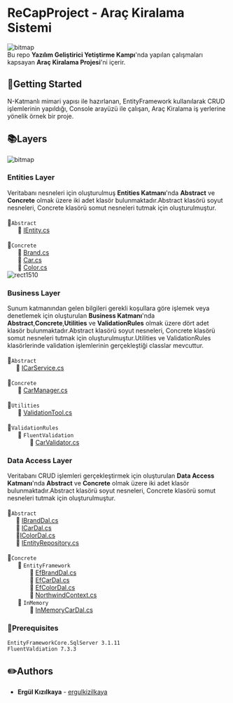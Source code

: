 # ReCapProject - Araç Kiralama Sistemi

![bitmap](https://user-images.githubusercontent.com/77868230/107104545-37940380-6833-11eb-88c0-9fa3d4771470.png)  
Bu repo **Yazılım Geliştirici Yetiştirme Kampı**'nda yapılan çalışmaları kapsayan **Araç Kiralama Projesi**'ni içerir.
## :pushpin:Getting Started
N-Katmanlı mimari yapısı ile hazırlanan, EntityFramework kullanılarak CRUD işlemlerinin yapıldığı, Console arayüzü ile çalışan, Araç Kiralama iş yerlerine yönelik örnek bir proje.
## :books:Layers  
![bitmap](https://user-images.githubusercontent.com/77868230/107105115-cb66cf00-6835-11eb-8fd7-9ddc5d7ac56e.png)
### Entities Layer
Veritabanı nesneleri için oluşturulmuş **Entities Katmanı**'nda **Abstract** ve **Concrete** olmak üzere iki adet klasör bulunmaktadır.Abstract klasörü soyut nesneleri, Concrete klasörü somut nesneleri tutmak için oluşturulmuştur.  
<br>:file_folder:`Abstract`  
&nbsp;&nbsp;&nbsp;&nbsp;&nbsp;&nbsp;:page_facing_up: [IEntity.cs](https://github.com/ergulkizilkaya/ReCapProject/blob/master/ReCapProject.Entities/Abstract/IEntity.cs)
<br> <br> :file_folder:`Concrete`  
&nbsp;&nbsp;&nbsp;&nbsp;&nbsp;&nbsp;:page_facing_up: [Brand.cs](https://github.com/ergulkizilkaya/ReCapProject/blob/master/ReCapProject.Entities/Concrete/Brand.cs)  
&nbsp;&nbsp;&nbsp;&nbsp;&nbsp;&nbsp;:page_facing_up: [Car.cs](https://github.com/ergulkizilkaya/ReCapProject/blob/master/ReCapProject.Entities/Concrete/Car.cs)  
&nbsp;&nbsp;&nbsp;&nbsp;&nbsp;&nbsp;:page_facing_up: [Color.cs](https://github.com/ergulkizilkaya/ReCapProject/blob/master/ReCapProject.Entities/Concrete/Color.cs)  
![rect1510](https://user-images.githubusercontent.com/77868230/107105276-82634a80-6836-11eb-9dd5-a159f029cfc0.png)
###  Business Layer
Sunum katmanından gelen bilgileri gerekli koşullara göre işlemek veya denetlemek için oluşturulan **Business Katmanı**'nda **Abstract**,**Concrete**,**Utilities** ve **ValidationRules** olmak üzere dört adet klasör bulunmaktadır.Abstract klasörü soyut nesneleri, Concrete klasörü somut nesneleri tutmak için oluşturulmuştur.Utilities ve ValidationRules klasörlerinde validation işlemlerinin gerçekleştiği classlar mevcuttur.  
<br>:file_folder:`Abstract`  
&nbsp;&nbsp;&nbsp;&nbsp;&nbsp;:page_facing_up: [ICarService.cs](https://github.com/ergulkizilkaya/ReCapProject/blob/master/ReCapProject.Business/Abstract/ICarService.cs)
<br> <br> :file_folder:`Concrete`  
&nbsp;&nbsp;&nbsp;&nbsp;&nbsp;&nbsp;:page_facing_up: [CarManager.cs](https://github.com/ergulkizilkaya/ReCapProject/blob/master/ReCapProject.Business/Concrete/CarManager.cs)  
<br> :file_folder:`Utilities`  
&nbsp;&nbsp;&nbsp;&nbsp;&nbsp;&nbsp;:page_facing_up: [ValidationTool.cs](https://github.com/ergulkizilkaya/ReCapProject/blob/master/ReCapProject.Business/Utilities/ValidationTool.cs)  
<br> :file_folder:`ValidationRules`  
&nbsp;&nbsp;&nbsp;&nbsp;&nbsp;&nbsp;:file_folder: `FluentValidation`  
&nbsp;&nbsp;&nbsp;&nbsp;&nbsp;&nbsp;&nbsp;&nbsp;&nbsp;&nbsp;&nbsp;&nbsp;&nbsp;:page_facing_up: [CarValidator.cs](https://github.com/ergulkizilkaya/ReCapProject/blob/master/ReCapProject.Business/ValidationRules/FluentValidation/CarValidator.cs)   

###  Data Access Layer
Veritabanı CRUD işlemleri gerçekleştirmek için oluşturulan **Data Access Katmanı**'nda **Abstract** ve **Concrete** olmak üzere iki adet klasör bulunmaktadır.Abstract klasörü soyut nesneleri, Concrete klasörü somut nesneleri tutmak için oluşturulmuştur.  
<br>:file_folder:`Abstract`  
&nbsp;&nbsp;&nbsp;&nbsp;&nbsp;:page_facing_up: [IBrandDal.cs](https://github.com/ergulkizilkaya/ReCapProject/blob/master/ReCapProject.DataAccess/Abstract/IBrandDal.cs)  
&nbsp;&nbsp;&nbsp;&nbsp;&nbsp;:page_facing_up: [ICarDal.cs](https://github.com/ergulkizilkaya/ReCapProject/blob/master/ReCapProject.DataAccess/Abstract/ICarDal.cs)  
&nbsp;&nbsp;&nbsp;&nbsp;&nbsp;:page_facing_up:[IColorDal.cs](https://github.com/ergulkizilkaya/ReCapProject/blob/master/ReCapProject.DataAccess/Abstract/IColorDal.cs)  
&nbsp;&nbsp;&nbsp;&nbsp;&nbsp;:page_facing_up: [IEntityRepository.cs](https://github.com/ergulkizilkaya/ReCapProject/blob/master/ReCapProject.DataAccess/Abstract/IEntityRepository.cs)
<br> <br> :file_folder:`Concrete`  
&nbsp;&nbsp;&nbsp;&nbsp;&nbsp;&nbsp;:file_folder: `EntityFramework`    
&nbsp;&nbsp;&nbsp;&nbsp;&nbsp;&nbsp;&nbsp;&nbsp;&nbsp;&nbsp;&nbsp;&nbsp;&nbsp;:page_facing_up: [EfBrandDal.cs](https://github.com/ergulkizilkaya/ReCapProject/blob/master/ReCapProject.DataAccess/Concrete/EntityFramework/EfBrandDal.cs)  
&nbsp;&nbsp;&nbsp;&nbsp;&nbsp;&nbsp;&nbsp;&nbsp;&nbsp;&nbsp;&nbsp;&nbsp;&nbsp;:page_facing_up: [EfCarDal.cs](https://github.com/ergulkizilkaya/ReCapProject/blob/master/ReCapProject.DataAccess/Concrete/EntityFramework/EfCarDal.cs)  
&nbsp;&nbsp;&nbsp;&nbsp;&nbsp;&nbsp;&nbsp;&nbsp;&nbsp;&nbsp;&nbsp;&nbsp;&nbsp;:page_facing_up: [EfColorDal.cs](https://github.com/ergulkizilkaya/ReCapProject/blob/master/ReCapProject.DataAccess/Concrete/EntityFramework/EfColorDal.cs)  
&nbsp;&nbsp;&nbsp;&nbsp;&nbsp;&nbsp;&nbsp;&nbsp;&nbsp;&nbsp;&nbsp;&nbsp;&nbsp;:page_facing_up: [NorthwindContext.cs](https://github.com/ergulkizilkaya/FinalProject/blob/master/DataAccess/Concrete/EntityFramework/NorthwindContext.cs)  
&nbsp;&nbsp;&nbsp;&nbsp;&nbsp;&nbsp;:file_folder: `InMemory`    
&nbsp;&nbsp;&nbsp;&nbsp;&nbsp;&nbsp;&nbsp;&nbsp;&nbsp;&nbsp;&nbsp;&nbsp;&nbsp;:page_facing_up: [InMemoryCarDal.cs](https://github.com/ergulkizilkaya/ReCapProject/blob/master/ReCapProject.DataAccess/Concrete/InMemory/InMemoryCarDal.cs)  

### :red_circle:Prerequisites
```
EntityFrameworkCore.SqlServer 3.1.11
FluentValdiation 7.3.3
```

## :pencil2:Authors
* **Ergül Kızılkaya** - [ergulkizilkaya](https://github.com/ergulkizilkaya)
